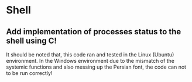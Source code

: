 # Shell

Add implementation of processes status to the shell using C!
---

It should be noted that, this code ran and tested in the Linux (Ubuntu) environment. In the Windows environment due to the mismatch of the systemic functions and also messing up the Persian font, the code can not to be run correctly!
